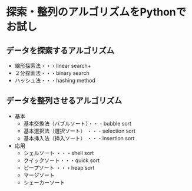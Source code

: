 探索・整列のアルゴリズムをPythonでお試し
==================================

データを探索するアルゴリズム
-----------------------
+ 線形探索法・・・linear search+ 
+ ２分探索法・・・binary search
+ ハッシュ法・・・hashing method

データを整列させるアルゴリズム
-------------------------
+ 基本
  + 基本交換法（バブルソート）・・・bubble sort
  + 基本選択法（選択ソート）  ・・・selection sort
  + 基本挿入法（挿入ソート）  ・・・insertion sort
+ 応用
  + シェルソート  ・・・shell sort
  + クイックソート・・・quick sort
  + ピープソート  ・・・heap sort
  + マージソート
  + シェーカーソート
